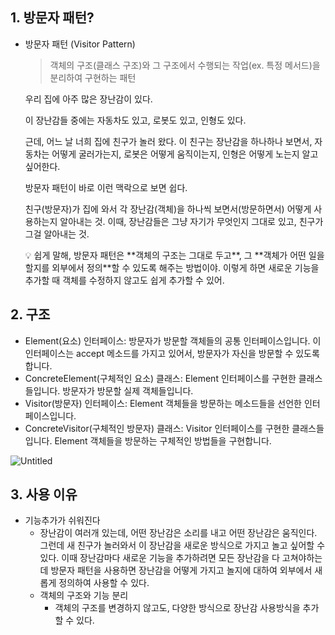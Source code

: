 ## 1. 방문자 패턴?

- 방문자 패턴 (Visitor Pattern)

  > 객체의 구조(클래스 구조)와 그 구조에서 수행되는 작업(ex. 특정 메서드)을 분리하여 구현하는 패턴
  >

  우리 집에 아주 많은 장난감이 있다.

  이 장난감들 중에는 자동차도 있고, 로봇도 있고, 인형도 있다.

  근데, 어느 날 너희 집에 친구가 놀러 왔다. 이 친구는 장난감을 하나하나 보면서, 자동차는 어떻게 굴러가는지, 로봇은 어떻게 움직이는지, 인형은 어떻게 노는지 알고 싶어한다.

  방문자 패턴이 바로 이런 맥락으로 보면 쉽다.

  친구(방문자)가 집에 와서 각 장난감(객체)을 하나씩 보면서(방문하면서) 어떻게 사용하는지 알아내는 것.  이때, 장난감들은 그냥 자기가 무엇인지 그대로 있고, 친구가 그걸 알아내는 것.

    <aside>
    💡 쉽게 말해, 방문자 패턴은 **객체의 구조는 그대로 두고**, 그 **객체가 어떤 일을 할지를 외부에서 정의**할 수 있도록 해주는 방법이야. 이렇게 하면 새로운 기능을 추가할 때 객체를 수정하지 않고도 쉽게 추가할 수 있어.

    </aside>


## 2. 구조

- Element(요소) 인터페이스: 방문자가 방문할 객체들의 공통 인터페이스입니다. 이 인터페이스는 accept 메소드를 가지고 있어서, 방문자가 자신을 방문할 수 있도록 합니다.
- ConcreteElement(구체적인 요소) 클래스: Element 인터페이스를 구현한 클래스들입니다. 방문자가 방문할 실제 객체들입니다.
- Visitor(방문자) 인터페이스: Element 객체들을 방문하는 메소드들을 선언한 인터페이스입니다.
- ConcreteVisitor(구체적인 방문자) 클래스: Visitor 인터페이스를 구현한 클래스들입니다. Element 객체들을 방문하는 구체적인 방법들을 구현합니다.

![Untitled](https://prod-files-secure.s3.us-west-2.amazonaws.com/61a5c6bf-7a59-4970-897f-bce1b48b7ca4/bf7cf07d-fdc6-49a9-873c-97ff2b9b26f1/Untitled.png)

## **3. 사용 이유**

- 기능추가가 쉬워진다
    - 장난감이 여러개 있는데, 어떤 장난감은 소리를 내고 어떤 장난감은 움직인다. 그런데 새 친구가 놀러와서 이 장난감을 새로운 방식으로 가지고 놀고 싶어할 수 있다. 이때 장난감마다 새로운 기능을 추가하려면 모든 장난감을 다 고쳐야하는데 방문자 패턴을 사용하면 장난감을 어떻게 가지고 놀지에 대하여 외부에서 새롭게 정의하여 사용할 수 있다.
    - 객체의 구조와 기능 분리
        - 객체의 구조를 변경하지 않고도, 다양한 방식으로 장난감 사용방식을 추가할 수 있다.